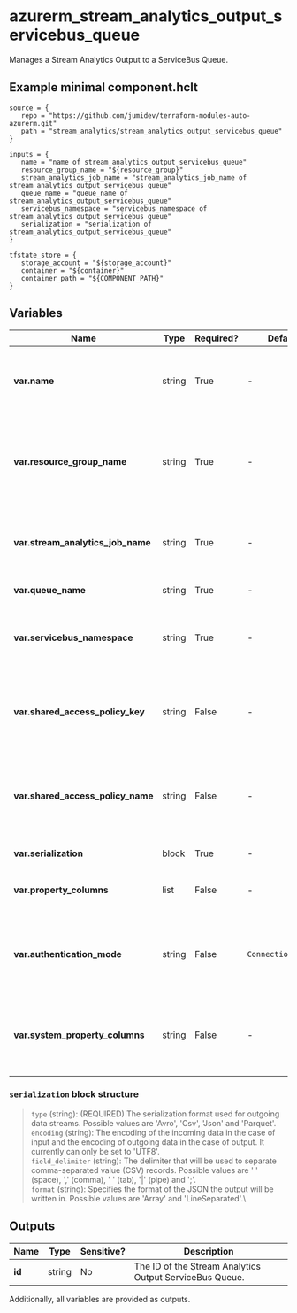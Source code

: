 # azurerm_stream_analytics_output_servicebus_queue

Manages a Stream Analytics Output to a ServiceBus Queue.

## Example minimal component.hclt

```hcl
source = {
   repo = "https://github.com/jumidev/terraform-modules-auto-azurerm.git" 
   path = "stream_analytics/stream_analytics_output_servicebus_queue" 
}

inputs = {
   name = "name of stream_analytics_output_servicebus_queue" 
   resource_group_name = "${resource_group}" 
   stream_analytics_job_name = "stream_analytics_job_name of stream_analytics_output_servicebus_queue" 
   queue_name = "queue_name of stream_analytics_output_servicebus_queue" 
   servicebus_namespace = "servicebus_namespace of stream_analytics_output_servicebus_queue" 
   serialization = "serialization of stream_analytics_output_servicebus_queue" 
}

tfstate_store = {
   storage_account = "${storage_account}" 
   container = "${container}" 
   container_path = "${COMPONENT_PATH}" 
}

```

## Variables

| Name | Type | Required? |  Default  |  possible values |  Description |
| ---- | ---- | --------- |  ----------- | ----------- | ----------- |
| **var.name** | string | True | -  |  -  |  The name of the Stream Output. Changing this forces a new resource to be created. | 
| **var.resource_group_name** | string | True | -  |  -  |  The name of the Resource Group where the Stream Analytics Job exists. Changing this forces a new resource to be created. | 
| **var.stream_analytics_job_name** | string | True | -  |  -  |  The name of the Stream Analytics Job. Changing this forces a new resource to be created. | 
| **var.queue_name** | string | True | -  |  -  |  The name of the Service Bus Queue. | 
| **var.servicebus_namespace** | string | True | -  |  -  |  The namespace that is associated with the desired Event Hub, Service Bus Queue, Service Bus Topic, etc. | 
| **var.shared_access_policy_key** | string | False | -  |  -  |  The shared access policy key for the specified shared access policy. Required if `authentication_mode` is `ConnectionString`. | 
| **var.shared_access_policy_name** | string | False | -  |  -  |  The shared access policy name for the Event Hub, Service Bus Queue, Service Bus Topic, etc. Required if `authentication_mode` is `ConnectionString`. | 
| **var.serialization** | block | True | -  |  -  |  A `serialization` block. | 
| **var.property_columns** | list | False | -  |  -  |  A list of property columns to add to the Service Bus Queue output. | 
| **var.authentication_mode** | string | False | `ConnectionString`  |  `Msi`, `ConnectionString`  |  The authentication mode for the Stream Output. Possible values are `Msi` and `ConnectionString`. Defaults to `ConnectionString`. | 
| **var.system_property_columns** | string | False | -  |  -  |  A key-value pair of system property columns that will be attached to the outgoing messages for the Service Bus Queue Output. | 

### `serialization` block structure

> `type` (string): (REQUIRED) The serialization format used for outgoing data streams. Possible values are 'Avro', 'Csv', 'Json' and 'Parquet'.\
> `encoding` (string): The encoding of the incoming data in the case of input and the encoding of outgoing data in the case of output. It currently can only be set to 'UTF8'.\
> `field_delimiter` (string): The delimiter that will be used to separate comma-separated value (CSV) records. Possible values are ' ' (space), ',' (comma), '	' (tab), '|' (pipe) and ';'.\
> `format` (string): Specifies the format of the JSON the output will be written in. Possible values are 'Array' and 'LineSeparated'.\



## Outputs

| Name | Type | Sensitive? | Description |
| ---- | ---- | --------- | --------- |
| **id** | string | No  | The ID of the Stream Analytics Output ServiceBus Queue. | 

Additionally, all variables are provided as outputs.
